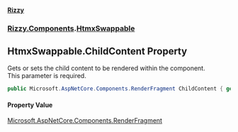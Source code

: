 #### [Rizzy](index.md 'index')
### [Rizzy.Components](Rizzy.Components.md 'Rizzy.Components').[HtmxSwappable](Rizzy.Components.HtmxSwappable.md 'Rizzy.Components.HtmxSwappable')

## HtmxSwappable.ChildContent Property

Gets or sets the child content to be rendered within the component.  
This parameter is required.

```csharp
public Microsoft.AspNetCore.Components.RenderFragment ChildContent { get; set; }
```

#### Property Value
[Microsoft.AspNetCore.Components.RenderFragment](https://docs.microsoft.com/en-us/dotnet/api/Microsoft.AspNetCore.Components.RenderFragment 'Microsoft.AspNetCore.Components.RenderFragment')